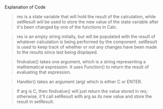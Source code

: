 Explanation of Code

>res is a state variable that will hold the result of the calculation, while setResult will be used to store the new value of the state variable after it's been changed by one of the functions in Calc.

>res is an empty string initially, but will be populated with the result of whatever calculation is being performed by the component.
setResult is used to keep track of whether or not any changes have been made to the results since last being displayed.

>findvalue() takes one argument, which is a string representing a mathematical expression. It uses Function() to return the result of evaluating that expression.

>Handler() takes an argument (arg) which is either C or ENTER.

>If arg is C, then findvalue() will just return the value stored in res; otherwise, it'll call setResult with arg as its new value and store the result in setResult.
